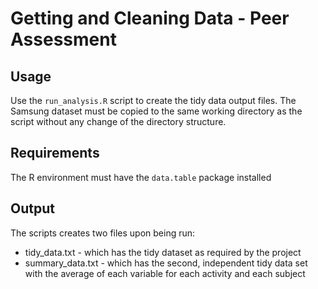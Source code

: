 Getting and Cleaning Data - Peer Assessment
===========================================

Usage
-----
Use the `run_analysis.R` script to create the tidy data output files. The Samsung dataset must be copied to the same working directory as the script without any change of the directory structure.

Requirements
------------
The R environment must have the `data.table` package installed

Output
------
The scripts creates two files upon being run:
* tidy_data.txt - which has the tidy dataset as required by the project
* summary_data.txt - which has the second, independent tidy data set with the average of each variable for each activity and each subject
